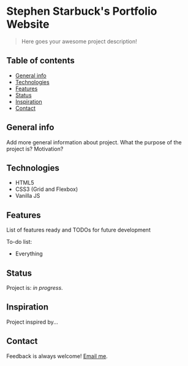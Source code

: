 # Stephen Starbuck's Portfolio Website

> Here goes your awesome project description!

## Table of contents

- [General info](#general-info)
- [Technologies](#technologies)
- [Features](#features)
- [Status](#status)
- [Inspiration](#inspiration)
- [Contact](#contact)

## General info

Add more general information about project. What the purpose of the project is? Motivation?

## Technologies

- HTML5
- CSS3 (Grid and Flexbox)
- Vanilla JS

## Features

List of features ready and TODOs for future development

To-do list:

- Everything

## Status

Project is: _in progress_.

## Inspiration

Project inspired by...

## Contact

Feedback is always welcome! [Email me](mailto:mrstarbuck@me.com).
